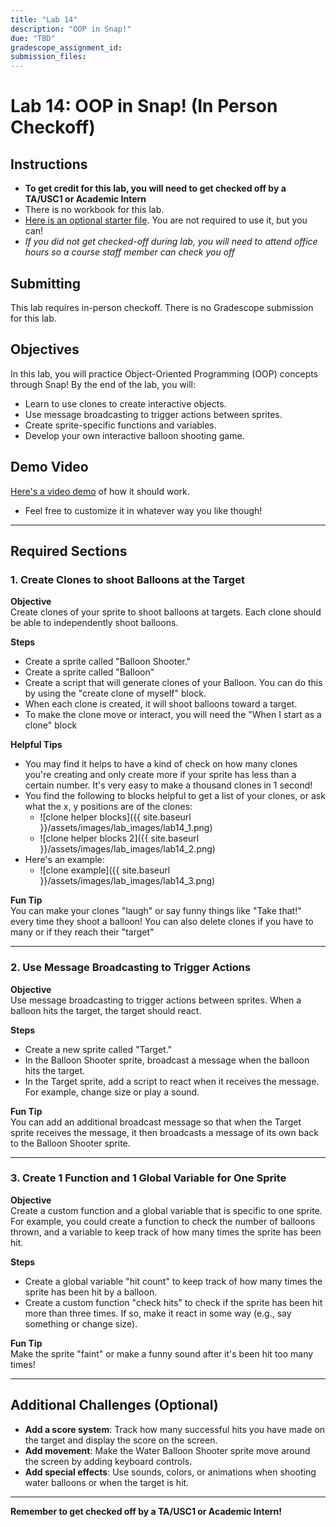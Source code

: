 ```yaml
---
title: "Lab 14"
description: "OOP in Snap!"
due: "TBD"
gradescope_assignment_id:
submission_files:
---
```


# Lab 14: OOP in Snap! (In Person Checkoff)

## Instructions
- **To get credit for this lab, you will need to get checked off by a TA/USC1 or Academic Intern**
- There is no workbook for this lab.
- [Here is an optional starter file](https://snap.berkeley.edu/snap/snap.html#present:Username=jedi_force&ProjectName=Lab%2013%3a%20Starter%20%28OOP%20in%20Snap%21%29&editMode&noRun). You are not required to use it, but you can!
- *If you did not get checked-off during lab, you will need to attend office hours so a course staff member can check you off*

## Submitting
This lab requires in-person checkoff. There is no Gradescope submission for this lab.

## Objectives
In this lab, you will practice Object-Oriented Programming (OOP) concepts through Snap! By the end of the lab, you will:

- Learn to use clones to create interactive objects.
- Use message broadcasting to trigger actions between sprites.
- Create sprite-specific functions and variables.
- Develop your own interactive balloon shooting game.

## Demo Video
[Here's a video demo](https://drive.google.com/file/d/1pnuT4K6nq0uLBIoWTEpNUgrj-OqKie12/view?usp=sharing) of how it should work.

- Feel free to customize it in whatever way you like though!

---

## Required Sections

### 1. Create Clones to shoot Balloons at the Target

**Objective**  
Create clones of your sprite to shoot balloons at targets. Each clone should be able to independently shoot balloons.

**Steps**
- Create a sprite called "Balloon Shooter."
- Create a sprite called "Balloon"
- Create a script that will generate clones of your Balloon. You can do this by using the "create clone of myself" block.
- When each clone is created, it will shoot balloons toward a target.
- To make the clone move or interact, you will need the "When I start as a clone" block

**Helpful Tips**
- You may find it helps to have a kind of check on how many clones you're creating and only create more if your sprite has less than a certain number. It's very easy to make a thousand clones in 1 second!
- You find the following to blocks helpful to get a list of your clones, or ask what the x, y positions are of the clones:
  - ![clone helper blocks]({{ site.baseurl }}/assets/images/lab_images/lab14_1.png)
  - ![clone helper blocks 2]({{ site.baseurl }}/assets/images/lab_images/lab14_2.png)
- Here's an example:
  - ![clone example]({{ site.baseurl }}/assets/images/lab_images/lab14_3.png)

**Fun Tip**  
You can make your clones "laugh" or say funny things like "Take that!" every time they shoot a balloon! You can also delete clones if you have to many or if they reach their "target"

---

### 2. Use Message Broadcasting to Trigger Actions

**Objective**  
Use message broadcasting to trigger actions between sprites. When a balloon hits the target, the target should react.

**Steps**
- Create a new sprite called "Target."
- In the Balloon Shooter sprite, broadcast a message when the balloon hits the target.
- In the Target sprite, add a script to react when it receives the message. For example, change size or play a sound.

**Fun Tip**  
You can add an additional broadcast message so that when the Target sprite receives the message, it then broadcasts a message of its own back to the Balloon Shooter sprite.

---

### 3. Create 1 Function and 1 Global Variable for One Sprite

**Objective**  
Create a custom function and a global variable that is specific to one sprite. For example, you could create a function to check the number of balloons thrown, and a variable to keep track of how many times the sprite has been hit.

**Steps**
- Create a global variable "hit count" to keep track of how many times the sprite has been hit by a balloon.
- Create a custom function "check hits" to check if the sprite has been hit more than three times. If so, make it react in some way (e.g., say something or change size).

**Fun Tip**  
Make the sprite "faint" or make a funny sound after it's been hit too many times!

---

## Additional Challenges (Optional)

- **Add a score system**: Track how many successful hits you have made on the target and display the score on the screen.
- **Add movement**: Make the Water Balloon Shooter sprite move around the screen by adding keyboard controls.
- **Add special effects**: Use sounds, colors, or animations when shooting water balloons or when the target is hit.

---

**Remember to get checked off by a TA/USC1 or Academic Intern!**
